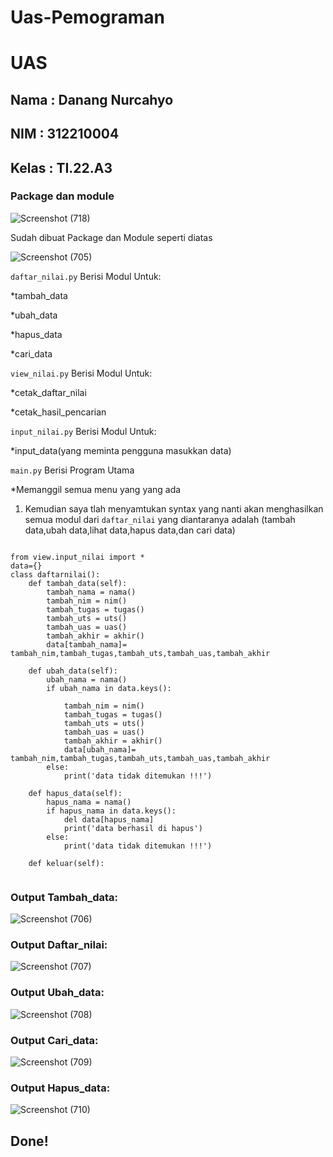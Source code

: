# Uas-Pemograman
# UAS
## Nama  : Danang Nurcahyo
## NIM   : 312210004
## Kelas : TI.22.A3
### Package dan module

![Screenshot (718)](https://user-images.githubusercontent.com/115686359/210766307-7c0963ba-ea6b-4a3c-8e6c-36b0a571366c.png)

Sudah dibuat Package dan Module seperti diatas

![Screenshot (705)](https://user-images.githubusercontent.com/115686359/210766516-ec0a6c72-4384-4cc1-ac3a-e1c6393f7aa9.png)

```daftar_nilai.py``` Berisi Modul Untuk:

*tambah_data

*ubah_data

*hapus_data

*cari_data

```view_nilai.py``` Berisi Modul Untuk:

*cetak_daftar_nilai

*cetak_hasil_pencarian

```input_nilai.py``` Berisi Modul Untuk:

*input_data(yang meminta pengguna masukkan data)

```main.py``` Berisi Program Utama

*Memanggil semua menu yang yang ada

1. Kemudian saya tlah menyamtukan syntax yang nanti akan menghasilkan semua modul dari ```daftar_nilai``` yang diantaranya adalah (tambah data,ubah data,lihat data,hapus data,dan cari data)

```

from view.input_nilai import *
data={}
class daftarnilai():
    def tambah_data(self):
        tambah_nama = nama()
        tambah_nim = nim()
        tambah_tugas = tugas()
        tambah_uts = uts()
        tambah_uas = uas()
        tambah_akhir = akhir()
        data[tambah_nama]= tambah_nim,tambah_tugas,tambah_uts,tambah_uas,tambah_akhir

    def ubah_data(self):
        ubah_nama = nama()
        if ubah_nama in data.keys():
           
            tambah_nim = nim()
            tambah_tugas = tugas()
            tambah_uts = uts()
            tambah_uas = uas()
            tambah_akhir = akhir()
            data[ubah_nama]= tambah_nim,tambah_tugas,tambah_uts,tambah_uas,tambah_akhir
        else:
            print('data tidak ditemukan !!!')

    def hapus_data(self):
        hapus_nama = nama()
        if hapus_nama in data.keys():
            del data[hapus_nama]
            print('data berhasil di hapus')
        else:
            print('data tidak ditemukan !!!')

    def keluar(self):
    
```     

### Output Tambah_data:

![Screenshot (706)](https://user-images.githubusercontent.com/115686359/210776507-a2474e79-a293-4c78-a662-166614c8d320.png)

### Output Daftar_nilai:

![Screenshot (707)](https://user-images.githubusercontent.com/115686359/210777076-24c583e9-5e0a-46b9-98f7-b88555ae1aaa.png)

### Output Ubah_data:

![Screenshot (708)](https://user-images.githubusercontent.com/115686359/210777388-5d29d18b-c37f-41f8-ac47-0636d7a374fa.png)

### Output Cari_data:

![Screenshot (709)](https://user-images.githubusercontent.com/115686359/210777567-e21e00f0-4457-4d7d-ab64-2922054bb941.png)

### Output Hapus_data:

![Screenshot (710)](https://user-images.githubusercontent.com/115686359/210777699-a356b089-4086-4ac3-82db-74a8024e8465.png)

## Done!
